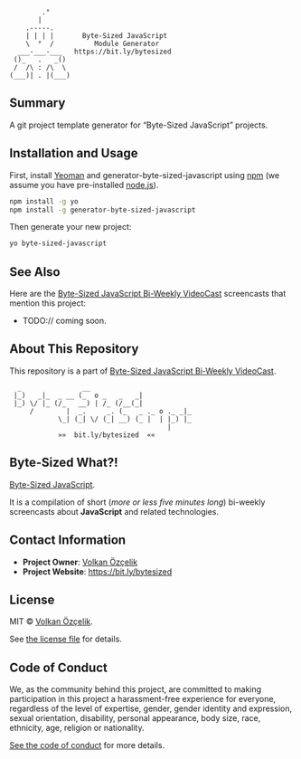 ```
        .°
       |
    .-----.
    | | | |       Byte-Sized JavaScript
    \  °  /          Module Generator
  ___-___-___   https://bit.ly/bytesized
 ()_   .   _()
 /  /\ : /\  \
(___)| . |(___)
```

## Summary

A git project template generator for “Byte-Sized JavaScript” projects.

## Installation and Usage

First, install [Yeoman](http://yeoman.io) and generator-byte-sized-javascript using [npm](https://www.npmjs.com/) (we assume you have pre-installed [node.js](https://nodejs.org/)).

```bash
npm install -g yo
npm install -g generator-byte-sized-javascript
```

Then generate your new project:

```bash
yo byte-sized-javascript
```

## See Also

Here are the [Byte-Sized JavaScript Bi-Weekly VideoCast](https://bit.ly/bytesized) screencasts that mention this project:

* TODO:// coming soon.


## About This Repository

This repository is a part of [Byte-Sized JavaScript Bi-Weekly VideoCast](https://bit.ly/bytesized).

```
  _               __
 |_)   _|_  _ __ (_  o _   _   _|
 |_) \/ |_ (/_   __) | /_ (/__(_|
     /        |  _.     _. (_   _ ._ o ._ _|_
            \_| (_| \/ (_| __) (_ |  | |_) |_
                                       |
            »»  bit.ly/bytesized  ««
```

## Byte-Sized What?!

[Byte-Sized JavaScript](https://bit.ly/bytesized).

It is a compilation of short (*more or less five minutes long*) bi-weekly screencasts about **JavaScript** and related technologies.

## Contact Information

* **Project Owner**: [Volkan Özçelik](https://volkan.io/)
* **Project Website**: <https://bit.ly/bytesized>

## License

MIT © [Volkan Özçelik](https://volkan.io/).

See [the license file](LICENSE.md) for details.

## Code of Conduct

We, as the community behind this project, are committed to making participation in this project a harassment-free experience for everyone, regardless of the level of expertise, gender, gender identity and expression, sexual orientation, disability, personal appearance, body size, race, ethnicity, age, religion or nationality.

[See the code of conduct](CODE_OF_CONDUCT.md) for more details.

